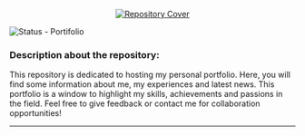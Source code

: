 <p align="center">
  <a href="https://gabrielsoaresceravolo.github.io"> 
    <img src="https://github.com/gabrielsoaresceravolo/gabrielsoaresceravolo.github.io/assets/132103393/563d6803-fdde-4c76-978e-7443963a123c" alt="Repository Cover"> 
  </a>
</p>


![Status - Portifolio](http://img.shields.io/static/v1?label=STATUS&message=SERVER-ONLINE&color=green&style=for-the-badge)

### Description about the repository: 

This repository is dedicated to hosting my personal portfolio. Here, you will find some information about me, my experiences and latest news. This portfolio is a window to highlight my skills, achievements and passions in the field. Feel free to give feedback or contact me for collaboration opportunities!
<hr>
